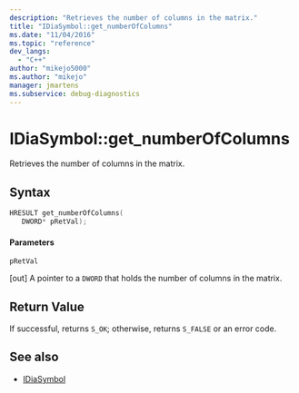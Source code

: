 ```yaml
---
description: "Retrieves the number of columns in the matrix."
title: "IDiaSymbol::get_numberOfColumns"
ms.date: "11/04/2016"
ms.topic: "reference"
dev_langs:
  - "C++"
author: "mikejo5000"
ms.author: "mikejo"
manager: jmartens
ms.subservice: debug-diagnostics
---
```

# IDiaSymbol::get_numberOfColumns

Retrieves the number of columns in the matrix.

## Syntax

```C++
HRESULT get_numberOfColumns(
   DWORD* pRetVal);
```

#### Parameters
 `pRetVal`

[out] A pointer to a `DWORD` that holds the number of columns in the matrix.

## Return Value
 If successful, returns `S_OK`; otherwise, returns `S_FALSE` or an error code.

## See also
- [IDiaSymbol](../../debugger/debug-interface-access/idiasymbol.md)
